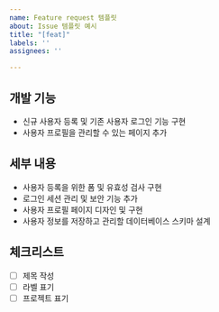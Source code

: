 ```yaml
---
name: Feature request 템플릿
about: Issue 템플릿 예시
title: "[feat]"
labels: ''
assignees: ''

---
```


## 개발 기능

- 신규 사용자 등록 및 기존 사용자 로그인 기능 구현
- 사용자 프로필을 관리할 수 있는 페이지 추가

## 세부 내용

- 사용자 등록을 위한 폼 및 유효성 검사 구현
- 로그인 세션 관리 및 보안 기능 추가
- 사용자 프로필 페이지 디자인 및 구현
- 사용자 정보를 저장하고 관리할 데이터베이스 스키마 설계

## 체크리스트
 - [ ] 제목 작성
 - [ ] 라벨 표기
 - [ ] 프로젝트 표기
